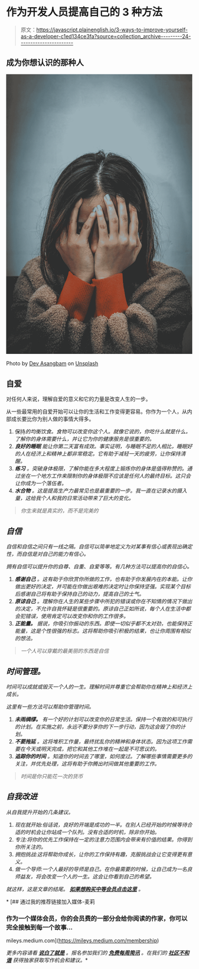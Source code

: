 # 作为开发人员提高自己的 3 种方法

> 原文：<https://javascript.plainenglish.io/3-ways-to-improve-yourself-as-a-developer-c1ed134ce3fa?source=collection_archive---------24----------------------->

## 成为你想认识的那种人

![](img/5001dc9da4706ba3cc344b1a2c5b618a.png)

Photo by [Dev Asangbam](https://unsplash.com/@devasangbam?utm_source=medium&utm_medium=referral) on [Unsplash](https://unsplash.com?utm_source=medium&utm_medium=referral)

## 自爱

对任何人来说，理解自爱的意义和它的力量是改变人生的一步。

从一些最常用的自爱开始可以让你的生活和工作变得更容易。你作为一个人，从内部成长要比你为别人做的事情大得多。

1.  保持*的均衡饮食。食物可以改变你这个人。就像它说的，你吃什么就是什么。了解你的身体需要什么，并让它为你的健康服务是很重要的。*
2.  ****良好的睡眠*** 能让你第二天富有成效。事实证明，与睡眠不足的人相比，睡眠好的人在经济上和精神上都非常稳定。它有助于减轻一天的疲劳，让你保持清醒。*
3.  ****练习*** 。突破身体极限，了解你能在多大程度上锻炼你的身体是值得称赞的。通过坐在一个地方工作来限制你的身体极限不应该是任何人的最终目标。这只会让你成为一个落伍者。*
4.  ****水合物*** 。这是提高生产力最常见也是最重要的一步。我一直在记录水的摄入量，这给我个人和我的日常活动带来了巨大的变化。*

> *你生来就是真实的，而不是完美的*

## *自信*

*自信和自信之间只有一线之隔。自信可以简单地定义为对某事有信心或表现出确定性，而自信是对自己的能力有信心。*

*拥有自信可以提升你的自尊、自重、自爱等等。有几种方法可以提高你的自信心。*

1.  ****感谢自己*** 。这有助于你欣赏你所做的工作，也有助于你发展内在的本能。让你做出更好的决定，并可能在你做出艰难的决定时让你保持坚强。实现某个目标后感谢自己将有助于保持自己的动力，提高自己的士气。*
2.  ****原谅自己*** 。理解你在人生的某些步骤中所犯的错误或你在不知情的情况下做出的决定，不允许自我怀疑是很重要的。原谅自己正如所说，每个人在生活中都会犯错误，使用肯定可以改变你和你的工作很多。*
3.  ****正能量。*** 据说，你吸引你振动的东西。即使一切似乎都不太对劲，也能保持正能量，这是个性很强的标志。这将帮助你吸引积极的结果，也让你周围有相似的想法。*

> *一个人可以穿戴的最美丽的东西是自信*

## *时间管理。*

*时间可以成就或毁灭一个人的一生。理解时间并尊重它会帮助你在精神上和经济上成长。*

*这里有一些方法可以帮助你管理时间。*

1.  ****未雨绸缪。*** 有一个好的计划可以改变你的日常生活。保持一个有效的和可执行的计划。在实施之前，永远不要分享你的下一步行动，因为这会毁了你的计划。*
2.  ****不要拖延*** 。这将堆积工作量，最终扰乱你的精神和身体状态。因为这项工作需要在今天或明天完成，把它和其他工作堆在一起是不可思议的。*
3.  ****追踪你的时间*** 。知道你的时间去了哪里，如何度过。了解哪些事情需要更多的关注，并优先处理，这将有助于你腾出时间做其他重要的工作。*

> *时间是你只能花一次的货币*

## *自我改进*

*从自我提升开始的几条建议。*

1.  *现在就开始:俗话说，良好的开端是成功的一半。在别人已经开始的时候等待合适的时机会让你站成一个队列。没有合适的时机，除非你开始。*
2.  *专注:将你的优先工作保持在一定的注意力范围内会带来有价值的结果。你得到你所关注的。*
3.  *拥抱挑战:这将帮助你成长，让你的工作保持有趣，克服挑战会让它变得更有意义。*
4.  *做一个导师:一个人最好的导师是自己。在你最需要的时候，让自己成为一名良师益友，将会改变一个人的一生。这会让你看到自己的希望。*

*就这样，这是文章的结尾。 [**如果想购买中等会员点击这里**](https://mileys.medium.com/membership) 。*

*[](https://mileys.medium.com/membership) [## 通过我的推荐链接加入媒体-麦莉

### 作为一个媒体会员，你的会员费的一部分会给你阅读的作家，你可以完全接触到每一个故事…

mileys.medium.com](https://mileys.medium.com/membership) 

*更多内容请看* [***说白了就是***](http://plainenglish.io/) *。报名参加我们的* [***免费每周简讯***](http://newsletter.plainenglish.io/) *。在我们的* [***社区不和谐***](https://discord.gg/GtDtUAvyhW) *获得独家获取写作机会和建议。**